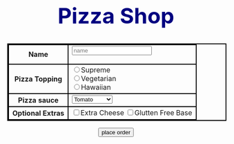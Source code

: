 <!DOCTYPE html>
<html>
<head>
<meta charset="ISO-8859-1">
<title>Pizza delivery</title>
<link rel="stylesheet" href="bootstrap-3.3.7-dist/css/bootstrap.min.css">
<script src="js\pizza.js"></script>
<style type="text/css">
table, th, td{
border:2px solid black;
box-sizing:content-box;
border-collapse:collapse;
}

.b{
position:relative;
top:35px;
left:10px;
}

.tab{
background-color:fuchsia;
}

h1{
color:navy;
font-size: large;
font-style: Cooper Black;
}

</style>
</head>
<body background="img\pizza-wallpers.jpg" width="100%">
<div align="center" class="container">
<h1 style="color:navy; font-size: 50px; font-style: Cooper Black;">Pizza Shop</h1>
<table class="tab">
<tr>
<th>Name</th>
<td><form class="form-inline">
<div class="form-group">
<input type="text" class="form-control" id="exampleInputName2" placeholder="name">
</div>
</form></td>
</tr>

<tr>
<th>Pizza Topping</th>
<td>
<div class="radio">
<label><input type="radio" name="optionsRadios" id="otionsRadios1" value="supreme">Supreme</label>
</div>
<div class="radio">
<label><input type="radio" name="optionsRadios" id="otionsRadios2" value="vegetarian">Vegetarian
</label>
</div>
<div class="radio disabled">
<label><input type="radio" name="optionsRadios" id="otionsRadios3" value="Hawaiian">Hawaiian
</label>
</div>
</td>
</tr>

<tr>
<th>Pizza sauce</th>
<td><select name="sauce" id="s1">
<option value="tomato">Tomato</option>
<option value="Barbeque">Barbeque</option>
<option value="mayonnaise">mayonnaise</option>
</select></td>
</tr>

<tr>
<th>Optional Extras</th>
<td><label class="checkbox-inline">
<input type="checkbox" id="inlineCheckbox1" value="Extrea Cheese">Extra Cheese
</label>
<label class="checkbox-inline">
<input type="checkbox" id="inlineCheckbox2" value="glutten free base">Glutten Free Base
</label></td>
</tr>
</table>
<div class="b">
<input class="btn btn-success" type="button" value="place order" onclick="getName();">
</div>

</div>
</body>
</html>
